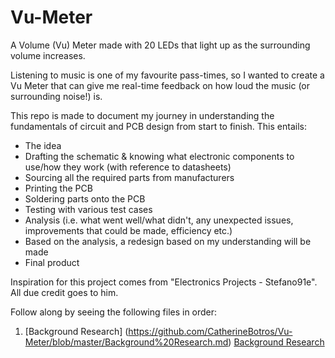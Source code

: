# Vu-Meter
A Volume (Vu) Meter made with 20 LEDs that light up as the surrounding volume increases. 

Listening to music is one of my favourite pass-times, so I wanted to create a Vu Meter that can give me real-time feedback on how loud the music (or surrounding noise!) is. 

This repo is made to document my journey in understanding the fundamentals of circuit and PCB design from start to finish. This entails: 
  - The idea
  - Drafting the schematic & knowing what electronic components to use/how they work (with reference to datasheets)
  - Sourcing all the required parts from manufacturers
  - Printing the PCB
  - Soldering parts onto the PCB
  - Testing with various test cases
  - Analysis (i.e. what went well/what didn't, any unexpected issues, improvements that could be made, efficiency etc.)
  - Based on the analysis, a redesign based on my understanding will be made
  - Final product

Inspiration for this project comes from "Electronics Projects - Stefano91e". All due credit goes to him.

Follow along by seeing the following files in order:
  1. [Background Research] (https://github.com/CatherineBotros/Vu-Meter/blob/master/Background%20Research.md)
<a href="https://github.com/CatherineBotros/Vu-Meter/blob/master/Background%20Research.md" >Background Research</a>
